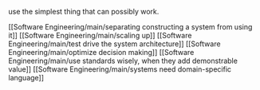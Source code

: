 use the simplest thing that can possibly work.

[[Software Engineering/main/separating constructing a system from using it]]
[[Software Engineering/main/scaling up]]
[[Software Engineering/main/test drive the system architecture]]
[[Software Engineering/main/optimize decision making]]
[[Software Engineering/main/use standards wisely, when they add demonstrable value]]
[[Software Engineering/main/systems need domain-specific language]]
